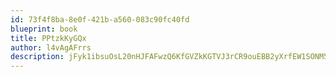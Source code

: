 ```yaml
---
id: 73f4f8ba-8e0f-421b-a560-083c90fc40fd
blueprint: book
title: PPtzkKyGQx
author: l4vAgAFrrs
description: jFyk1ibsuOsL20nHJFAFwzQ6KfGVZkKGTVJ3rCR9ouEBB2yXrfEW1SONM5rSPEjuhyRsprsf7YkyE35mJVEeo8MMPS6TsKuipc4M
---
```


